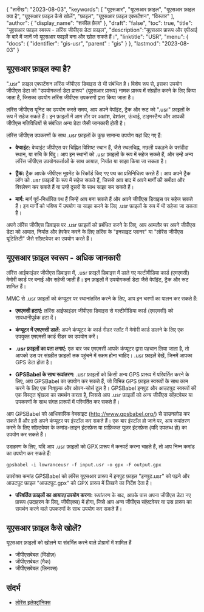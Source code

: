 {
"तारीख": "2023-08-03",
  "keywords": [
"यूएसआर",
"यूएसआर फ़ाइल",
"यूएसआर फ़ाइल क्या है",
"यूएसआर फ़ाइल कैसे खोलें",
"फ़ाइल",
"यूएसआर फ़ाइल एक्सटेंशन",
"विस्तार"
],
  "author": {
"display_name": "शकील फ़ैज़"
},
"draft": "false",
"toc": true,
"title": "यूएसआर फ़ाइल स्वरूप - लॉरेंस जीपीएस डेटा फ़ाइल",
  "description":"यूएसआर प्रारूप और एपीआई के बारे में जानें जो यूएसआर फाइलें बना और खोल सकते हैं।",
"linktitle": "USR",
  "menu": {
    "docs": {
      "identifier": "gis-usr",
"parent" : "gis"
}
},
"lastmod": "2023-08-03"
}

## यूएसआर फ़ाइल क्या है?

".usr" फ़ाइल एक्सटेंशन लॉरेंस जीपीएस डिवाइस से भी संबंधित है। विशेष रूप से, इसका उपयोग जीपीएस डेटा को "उपयोगकर्ता डेटा प्रारूप" (यूएसआर प्रारूप) नामक प्रारूप में संग्रहीत करने के लिए किया जाता है, जिसका उपयोग लॉरेंस जीपीएस उपकरणों द्वारा किया जाता है।

लॉरेंस जीपीएस यूनिट का उपयोग करते समय, आप अपने वेपॉइंट, ट्रैक और रूट को ".usr" फ़ाइलों के रूप में सहेज सकते हैं। इन फ़ाइलों में आम तौर पर अक्षांश, देशांतर, ऊंचाई, टाइमस्टैम्प और आपकी जीपीएस गतिविधियों से संबंधित अन्य डेटा जैसी जानकारी होती है।

लॉरेंस जीपीएस उपकरणों के साथ .usr फ़ाइलों के कुछ सामान्य उपयोग यहां दिए गए हैं:

- **वेप्वाइंट:** वेप्वाइंट जीपीएस पर चिह्नित विशिष्ट स्थान हैं, जैसे स्थलचिह्न, मछली पकड़ने के पसंदीदा स्थान, या रुचि के बिंदु। आप इन स्थानों को .usr फ़ाइलों के रूप में सहेज सकते हैं, और उन्हें अन्य लॉरेंस जीपीएस उपयोगकर्ताओं के साथ आयात, निर्यात या साझा किया जा सकता है।

- **ट्रैक:** ट्रैक आपके जीपीएस मूवमेंट के रिकॉर्ड किए गए पथ का प्रतिनिधित्व करते हैं। आप अपने ट्रैक लॉग को .usr फ़ाइलों के रूप में सहेज सकते हैं, जिससे आप बाद में अपने मार्गों की समीक्षा और विश्लेषण कर सकते हैं या उन्हें दूसरों के साथ साझा कर सकते हैं।

- **मार्ग:** मार्ग पूर्व-निर्धारित पथ हैं जिन्हें आप बना सकते हैं और अपने जीपीएस डिवाइस पर सहेज सकते हैं। इन मार्गों को भविष्य में उपयोग या साझा करने के लिए .usr फ़ाइलों के रूप में भी सहेजा जा सकता है।

अपने लॉरेंस जीपीएस डिवाइस पर .usr फ़ाइलों को प्रबंधित करने के लिए, आप आमतौर पर अपने जीपीएस डेटा को आयात, निर्यात और हेरफेर करने के लिए लॉरेंस के "इनसाइट प्लानर" या "लोरेंस जीपीएस यूटिलिटी" जैसे सॉफ़्टवेयर का उपयोग करते हैं।

## यूएसआर फ़ाइल स्वरूप - अधिक जानकारी

लॉरेंस आईफाइंडर जीपीएस डिवाइस में, .usr फ़ाइलें डिवाइस में डाले गए मल्टीमीडिया कार्ड (एमएमसी) मेमोरी कार्ड पर बनाई और सहेजी जाती हैं। इन फ़ाइलों में उपयोगकर्ता डेटा जैसे वेपॉइंट, ट्रैक और रूट शामिल हैं।

MMC से .usr फ़ाइलों को कंप्यूटर पर स्थानांतरित करने के लिए, आप इन चरणों का पालन कर सकते हैं:

- **एमएमसी हटाएं:** लॉरेंस आईफाइंडर जीपीएस डिवाइस से मल्टीमीडिया कार्ड (एमएमसी) को सावधानीपूर्वक हटा दें।

- **कंप्यूटर में एमएमसी डालें:** अपने कंप्यूटर के कार्ड रीडर स्लॉट में मेमोरी कार्ड डालने के लिए एक उपयुक्त एमएमसी कार्ड रीडर का उपयोग करें।

- **.usr फ़ाइलों का पता लगाएं:** एक बार जब एमएमसी आपके कंप्यूटर द्वारा पहचान लिया जाता है, तो आपको उस पर संग्रहीत फ़ाइलों तक पहुंचने में सक्षम होना चाहिए। .usr फ़ाइलें देखें, जिनमें आपका GPS डेटा होता है।

- **GPSBabel के साथ रूपांतरण:** .usr फ़ाइलों को किसी अन्य GPS प्रारूप में परिवर्तित करने के लिए, आप GPSBabel का उपयोग कर सकते हैं, जो विभिन्न GPS फ़ाइल स्वरूपों के साथ काम करने के लिए एक निःशुल्क और ओपन-सोर्स टूल है। GPSBabel इनपुट और आउटपुट स्वरूपों की एक विस्तृत श्रृंखला का समर्थन करता है, जिससे आप .usr फ़ाइलों को अन्य जीपीएस सॉफ़्टवेयर या उपकरणों के साथ संगत प्रारूपों में परिवर्तित कर सकते हैं।

आप GPSBabel को आधिकारिक वेबसाइट (http://www.gpsbabel.org/) से डाउनलोड कर सकते हैं और इसे अपने कंप्यूटर पर इंस्टॉल कर सकते हैं। एक बार इंस्टॉल हो जाने पर, आप रूपांतरण करने के लिए सॉफ़्टवेयर के कमांड-लाइन इंटरफ़ेस या ग्राफ़िकल यूज़र इंटरफ़ेस (यदि उपलब्ध हो) का उपयोग कर सकते हैं।

उदाहरण के लिए, यदि आप .usr फ़ाइलों को GPX प्रारूप में कनवर्ट करना चाहते हैं, तो आप निम्न कमांड का उपयोग कर सकते हैं:

```
gpsbabel -i lowranceusr -f input.usr -o gpx -F output.gpx
```

उपरोक्त कमांड GPSBabel को लॉरेंस यूएसआर प्रारूप में इनपुट फ़ाइल "इनपुट.usr" को पढ़ने और आउटपुट फ़ाइल "आउटपुट.gpx" को GPX प्रारूप में लिखने का निर्देश देता है।

- **परिवर्तित फ़ाइलों का आयात/उपयोग करना:** रूपांतरण के बाद, आपके पास अपना जीपीएस डेटा नए प्रारूप (उदाहरण के लिए, जीपीएक्स) में होगा, जिसे आप अन्य जीपीएस सॉफ़्टवेयर या उस प्रारूप का समर्थन करने वाले उपकरणों के साथ उपयोग कर सकते हैं।

## यूएसआर फ़ाइल कैसे खोलें?

यूएसआर फ़ाइलों को खोलने या संदर्भित करने वाले प्रोग्रामों में शामिल हैं

- जीपीएसबेबल (विंडोज़)
- जीपीएसबेबल (मैक)
- जीपीएसबेबल (लिनक्स)

## संदर्भ
* [लोरेंस इलेक्ट्रॉनिक्स](https://en.wikipedia.org/wiki/Lowrance_Electronics)


